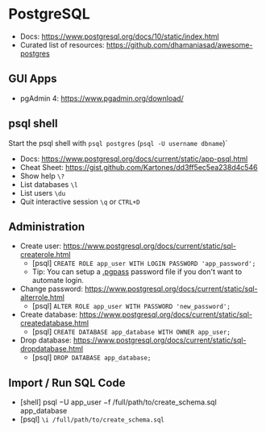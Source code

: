 # PostgreSQL

* Docs: https://www.postgresql.org/docs/10/static/index.html
* Curated list of resources: https://github.com/dhamaniasad/awesome-postgres

## GUI Apps

* pgAdmin 4: https://www.pgadmin.org/download/

## psql shell

Start the psql shell with `psql postgres` (`psql -U username dbname`)`

* Docs: https://www.postgresql.org/docs/current/static/app-psql.html
* Cheat Sheet: https://gist.github.com/Kartones/dd3ff5ec5ea238d4c546
* Show help `\?`
* List databases `\l`
* List users `\du`
* Quit interactive session `\q` or `CTRL+D`

## Administration

* Create user: https://www.postgresql.org/docs/current/static/sql-createrole.html
    - [psql] `CREATE ROLE app_user WITH LOGIN PASSWORD 'app_password';`
    - Tip: You can setup a [.pgpass](https://www.postgresql.org/docs/current/static/libpq-pgpass.html) password file if you don't want to automate login.
* Change password: https://www.postgresql.org/docs/current/static/sql-alterrole.html
    - [psql] `ALTER ROLE app_user WITH PASSWORD 'new_password';`
* Create database: https://www.postgresql.org/docs/current/static/sql-createdatabase.html
    - [psql] `CREATE DATABASE app_database WITH OWNER app_user;`
* Drop database: https://www.postgresql.org/docs/current/static/sql-dropdatabase.html
    - [psql] `DROP DATABASE app_database;`

## Import / Run SQL Code

* [shell] psql −U app_user −f /full/path/to/create_schema.sql app_database
* [psql] `\i /full/path/to/create_schema.sql`

